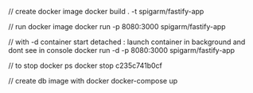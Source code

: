 // create docker image
docker build . -t spigarm/fastify-app

// run docker image
docker run -p 8080:3000 spigarm/fastify-app

// with -d container start detached : launch container in background and dont see in console
docker run -d -p 8080:3000 spigarm/fastify-app

// to stop
docker ps
docker stop c235c741b0cf

// create db image with docker
docker-compose up
